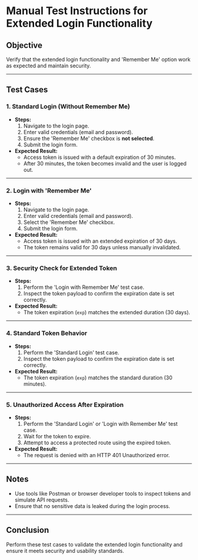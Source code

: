 # Manual Test Instructions for Extended Login Functionality

## Objective
Verify that the extended login functionality and 'Remember Me' option work as expected and maintain security.

---

## Test Cases

### 1. Standard Login (Without Remember Me)
- **Steps:**
  1. Navigate to the login page.
  2. Enter valid credentials (email and password).
  3. Ensure the 'Remember Me' checkbox is **not selected**.
  4. Submit the login form.
- **Expected Result:**
  - Access token is issued with a default expiration of 30 minutes.
  - After 30 minutes, the token becomes invalid and the user is logged out.

---

### 2. Login with 'Remember Me'
- **Steps:**
  1. Navigate to the login page.
  2. Enter valid credentials (email and password).
  3. Select the 'Remember Me' checkbox.
  4. Submit the login form.
- **Expected Result:**
  - Access token is issued with an extended expiration of 30 days.
  - The token remains valid for 30 days unless manually invalidated.

---

### 3. Security Check for Extended Token
- **Steps:**
  1. Perform the 'Login with Remember Me' test case.
  2. Inspect the token payload to confirm the expiration date is set correctly.
- **Expected Result:**
  - The token expiration (`exp`) matches the extended duration (30 days).

---

### 4. Standard Token Behavior
- **Steps:**
  1. Perform the 'Standard Login' test case.
  2. Inspect the token payload to confirm the expiration date is set correctly.
- **Expected Result:**
  - The token expiration (`exp`) matches the standard duration (30 minutes).

---

### 5. Unauthorized Access After Expiration
- **Steps:**
  1. Perform the 'Standard Login' or 'Login with Remember Me' test case.
  2. Wait for the token to expire.
  3. Attempt to access a protected route using the expired token.
- **Expected Result:**
  - The request is denied with an HTTP 401 Unauthorized error.

---

## Notes
- Use tools like Postman or browser developer tools to inspect tokens and simulate API requests.
- Ensure that no sensitive data is leaked during the login process.

---

## Conclusion
Perform these test cases to validate the extended login functionality and ensure it meets security and usability standards.

